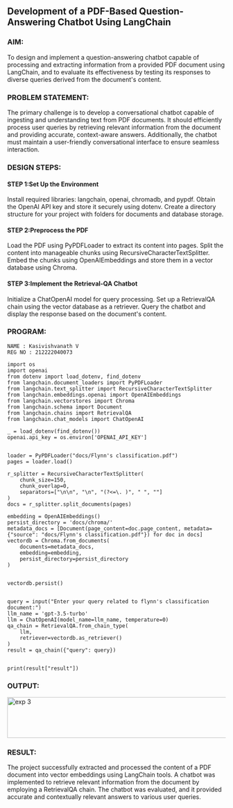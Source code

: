 ## Development of a PDF-Based Question-Answering Chatbot Using LangChain

### AIM:
To design and implement a question-answering chatbot capable of processing and extracting information from a provided PDF document using LangChain, and to evaluate its effectiveness by testing its responses to diverse queries derived from the document's content.

### PROBLEM STATEMENT:
The primary challenge is to develop a conversational chatbot capable of ingesting and understanding text from PDF documents. It should efficiently process user queries by retrieving relevant information from the document and providing accurate, context-aware answers. Additionally, the chatbot must maintain a user-friendly conversational interface to ensure seamless interaction.

### DESIGN STEPS:

#### STEP 1:Set Up the Environment
Install required libraries: langchain, openai, chromadb, and pypdf. Obtain the OpenAI API key and store it securely using dotenv. Create a directory structure for your project with folders for documents and database storage.

#### STEP 2:Preprocess the PDF
Load the PDF using PyPDFLoader to extract its content into pages. Split the content into manageable chunks using RecursiveCharacterTextSplitter. Embed the chunks using OpenAIEmbeddings and store them in a vector database using Chroma.

#### STEP 3:Implement the Retrieval-QA Chatbot
Initialize a ChatOpenAI model for query processing. Set up a RetrievalQA chain using the vector database as a retriever. Query the chatbot and display the response based on the document's content.

### PROGRAM:
```
NAME : Kasivishvanath V
REG NO : 212222040073
```

```
import os
import openai
from dotenv import load_dotenv, find_dotenv
from langchain.document_loaders import PyPDFLoader
from langchain.text_splitter import RecursiveCharacterTextSplitter
from langchain.embeddings.openai import OpenAIEmbeddings
from langchain.vectorstores import Chroma
from langchain.schema import Document
from langchain.chains import RetrievalQA
from langchain.chat_models import ChatOpenAI

_ = load_dotenv(find_dotenv())
openai.api_key = os.environ['OPENAI_API_KEY']


loader = PyPDFLoader("docs/Flynn's classification.pdf")
pages = loader.load()

r_splitter = RecursiveCharacterTextSplitter(
    chunk_size=150,
    chunk_overlap=0,
    separators=["\n\n", "\n", "(?<=\. )", " ", ""]
)
docs = r_splitter.split_documents(pages)

embedding = OpenAIEmbeddings()
persist_directory = 'docs/chroma/'
metadata_docs = [Document(page_content=doc.page_content, metadata={"source": "docs/Flynn's classification.pdf"}) for doc in docs]
vectordb = Chroma.from_documents(
    documents=metadata_docs,
    embedding=embedding,
    persist_directory=persist_directory
)


vectordb.persist()


query = input("Enter your query related to flynn's classification document:")
llm_name = 'gpt-3.5-turbo'  
llm = ChatOpenAI(model_name=llm_name, temperature=0)
qa_chain = RetrievalQA.from_chain_type(
    llm,
    retriever=vectordb.as_retriever()
)
result = qa_chain({"query": query})


print(result["result"])
```

### OUTPUT:
<img width="1198" height="94" alt="exp 3" src="https://github.com/user-attachments/assets/9a5709bc-e0e4-464f-8e96-237ececf7210" />


### RESULT:
The project successfully extracted and processed the content of a PDF document into vector embeddings using LangChain tools. A chatbot was implemented to retrieve relevant information from the document by employing a RetrievalQA chain. The chatbot was evaluated, and it provided accurate and contextually relevant answers to various user queries.
